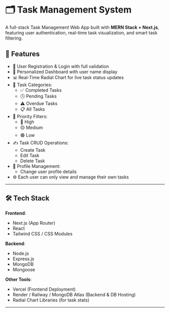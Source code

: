 # 🗂️ Task Management System

A full-stack Task Management Web App built with **MERN Stack + Next.js**, featuring user authentication, real-time task visualization, and smart task filtering.

## 🌟 Features

- 🔐 User Registration & Login with full validation
- 🧑 Personalized Dashboard with user name display
- 📊 Real-Time Radial Chart for live task status updates
- 📁 Task Categories:
  - ✅ Completed Tasks
  - 🕓 Pending Tasks
  - ⚠️ Overdue Tasks
  - 📋 All Tasks
- 🎯 Priority Filters:
  - 🔴 High
  - 🟡 Medium
  - 🟢 Low
- ✍️ Task CRUD Operations:
  - Create Task
  - Edit Task
  - Delete Task
- 👤 Profile Management:
  - Change user profile details
- ⚙️ Each user can only view and manage their own tasks


---

## 🛠️ Tech Stack

**Frontend**:
- Next.js (App Router)
- React
- Tailwind CSS / CSS Modules

**Backend**:
- Node.js
- Express.js
- MongoDB
- Mongoose

**Other Tools**:
- Vercel (Frontend Deployment)
- Render / Railway / MongoDB Atlas (Backend & DB Hosting)
- Radial Chart Libraries (for task stats)

---


